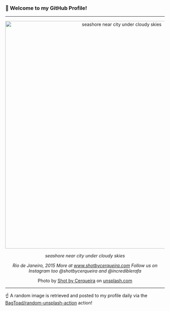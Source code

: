 ### 👋 Welcome to my GitHub Profile!

----

<div align="center">
  <img width="720" src="https://images.unsplash.com/photo-1516660443713-dff5202a3230?crop=entropy&cs=tinysrgb&fit=max&fm=jpg&ixid=M3w1NTI0OTR8MHwxfHJhbmRvbXx8fHx8fHx8fDE3Mjc5MzU5NTB8&ixlib=rb-4.0.3&q=80&w=1080" alt="seashore near city under cloudy skies">
  
  <em>seashore near city under cloudy skies</em>
  
  <em>Rio de Janeiro, 2015
More at www.shotbycerqueira.com
Follow us on Instagram too @shotbycerqueira and @incrediblerafa</em>
  
  Photo by [Shot by Cerqueira](http://www.shotbycerqueira.com.br) on [unsplash.com](https://unsplash.com/)
</div>

----

☝️ A random image is retrieved and posted to my profile daily via the [BagToad/random-unsplash-action](https://github.com/BagToad/random-unsplash-action) action!
